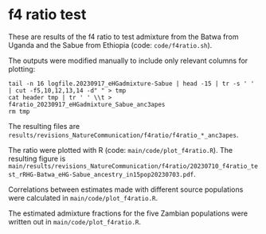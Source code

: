 # f4 ratio test

These are results of the f4 ratio to test admixture from the Batwa from Uganda and the Sabue from Ethiopia (code: `code/f4ratio.sh`).

The outputs were modified manually to include only relevant columns for plotting:

```
tail -n 16 logfile.20230917_eHGadmixture-Sabue | head -15 | tr -s ' ' | cut -f5,10,12,13,14 -d" " > tmp
cat header tmp | tr ' ' \\t > f4ratio_20230917_eHGadmixture_Sabue_anc3apes
rm tmp
```

The resulting files are `results/revisions_NatureCommunication/f4ratio/f4ratio_*_anc3apes`.

The ratio were plotted with R (code: `main/code/plot_f4ratio.R`). The resulting figure is `main/results/revisions_NatureCommunication/f4ratio/20230710_f4ratio_test_rRHG-Batwa_eHG-Sabue_ancestry_in15pop20230703.pdf`.

Correlations between estimates made with different source populations were calculated in `main/code/plot_f4ratio.R`.

The estimated admixture fractions for the five Zambian populations were written out in `main/code/plot_f4ratio.R`.
